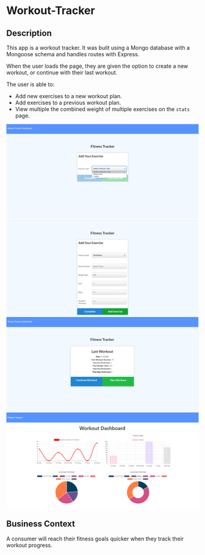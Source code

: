 # Workout-Tracker

## Description

This app is a workout tracker. It was built using a Mongo database with a Mongoose schema and handles routes with Express.

When the user loads the page, they are given the option to create a new workout, or continue with their last workout.

The user is able to:

  * Add new exercises to a new workout plan.
  * Add exercises to a previous workout plan.
  * View multiple the combined weight of multiple exercises on the `stats` page.

<img src="assets/select-exercise.png">

<img src="assets/add-exercise.png">

<img src="assets/last-workout.png">

<img src="assets/workout-dashboard.png">

## Business Context

A consumer will reach their fitness goals quicker when they track their workout progress.